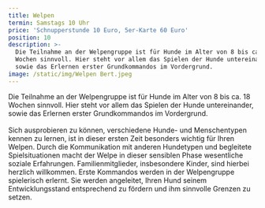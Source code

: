 ```yaml
---
title: Welpen
termin: Samstags 10 Uhr
price: 'Schnupperstunde 10 Euro, 5er-Karte 60 Euro'
position: 10
description: >-
  Die Teilnahme an der Welpengruppe ist für Hunde im Alter von 8 bis ca. 18
  Wochen sinnvoll. Hier steht vor allem das Spielen der Hunde untereinander,
  sowie das Erlernen erster Grundkommandos im Vordergrund. 
image: /static/img/Welpen Bert.jpeg
---
```

Die Teilnahme an der Welpengruppe ist für Hunde im Alter von 8 bis ca. 18 Wochen sinnvoll. Hier steht vor allem das Spielen der Hunde untereinander, sowie das Erlernen erster Grundkommandos im Vordergrund. \
\
Sich ausprobieren zu können, verschiedene Hunde- und Menschentypen kennen zu lernen, ist in dieser ersten Zeit besonders wichtig für Ihren Welpen. Durch die Kommunikation mit anderen Hundetypen und begleitete Spielsituationen macht der Welpe in dieser sensiblen Phase wesentliche soziale Erfahrungen. Familienmitglieder, insbesondere Kinder, sind hierbei herzlich willkommen. Erste Kommandos werden in der Welpengruppe spielerisch erlernt. Sie werden angeleitet, Ihren Hund seinem Entwicklungsstand entsprechend zu fördern und ihm sinnvolle Grenzen zu setzen.
